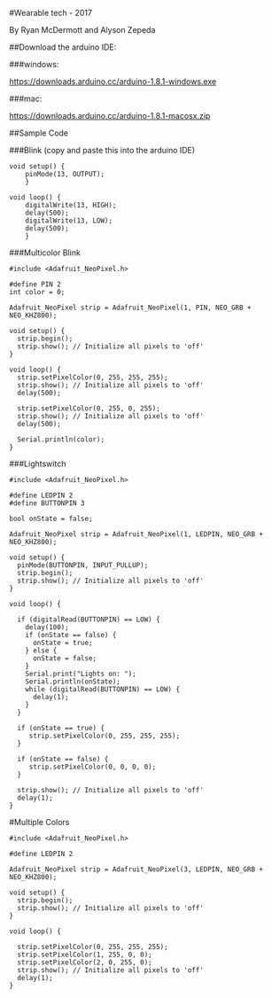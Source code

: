 #Wearable tech - 2017

By Ryan McDermott and Alyson Zepeda

##Download the arduino IDE:

###windows:

https://downloads.arduino.cc/arduino-1.8.1-windows.exe

###mac:

https://downloads.arduino.cc/arduino-1.8.1-macosx.zip


##Sample Code

###Blink
(copy and paste this into the arduino IDE)

```
void setup() {
	pinMode(13, OUTPUT);
	}

void loop() {
	digitalWrite(13, HIGH);
	delay(500);
	digitalWrite(13, LOW);
	delay(500);
	}
```

###Multicolor Blink
```
#include <Adafruit_NeoPixel.h>

#define PIN 2
int color = 0;

Adafruit_NeoPixel strip = Adafruit_NeoPixel(1, PIN, NEO_GRB + NEO_KHZ800);

void setup() {
  strip.begin();
  strip.show(); // Initialize all pixels to 'off'
}

void loop() {
  strip.setPixelColor(0, 255, 255, 255);
  strip.show(); // Initialize all pixels to 'off'
  delay(500);
  
  strip.setPixelColor(0, 255, 0, 255);
  strip.show(); // Initialize all pixels to 'off'
  delay(500);
  
  Serial.println(color);
}
```

###Lightswitch
```
#include <Adafruit_NeoPixel.h>

#define LEDPIN 2
#define BUTTONPIN 3

bool onState = false;

Adafruit_NeoPixel strip = Adafruit_NeoPixel(1, LEDPIN, NEO_GRB + NEO_KHZ800);

void setup() {
  pinMode(BUTTONPIN, INPUT_PULLUP);
  strip.begin();
  strip.show(); // Initialize all pixels to 'off'
}

void loop() {

  if (digitalRead(BUTTONPIN) == LOW) {
    delay(100);
    if (onState == false) {
      onState = true;
    } else {
      onState = false;
    }
    Serial.print("Lights on: ");
    Serial.println(onState);
    while (digitalRead(BUTTONPIN) == LOW) {
      delay(1);
    }
  }

  if (onState == true) {
     strip.setPixelColor(0, 255, 255, 255);   
  }

  if (onState == false) {
     strip.setPixelColor(0, 0, 0, 0);
  }
  
  strip.show(); // Initialize all pixels to 'off'
  delay(1);
}
```

#Multiple Colors
```
#include <Adafruit_NeoPixel.h>

#define LEDPIN 2

Adafruit_NeoPixel strip = Adafruit_NeoPixel(3, LEDPIN, NEO_GRB + NEO_KHZ800);

void setup() {
  strip.begin();
  strip.show(); // Initialize all pixels to 'off'
}

void loop() {

  strip.setPixelColor(0, 255, 255, 255);   
  strip.setPixelColor(1, 255, 0, 0);
  strip.setPixelColor(2, 0, 255, 0);
  strip.show(); // Initialize all pixels to 'off'
  delay(1);
}
```
